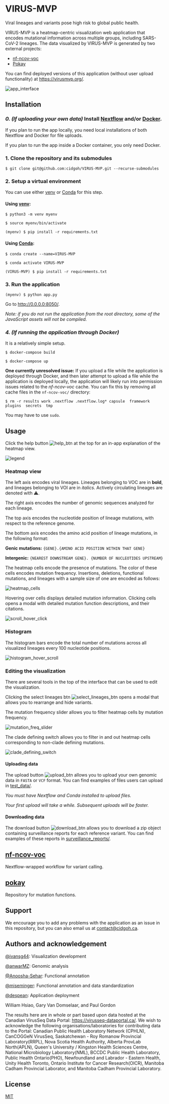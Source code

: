 # VIRUS-MVP

Viral lineages and variants pose high risk to global public health.

VIRUS-MVP is a heatmap-centric visualization web application that encodes
mutational information across multiple groups, including SARS-CoV-2 lineages.
The data visualized by VIRUS-MVP is generated by two external projects:

* [nf-ncov-voc][nf-ncov-voc]
* [Pokay][pokay]

You can find deployed versions of this application (without user upload
functionality) at https://virusmvp.org/.

![app_interface]

[app_interface]: screenshots/app_interface.png

## Installation

### _0. (If uploading your own data)_ Install [Nextflow][nf] and/or [Docker][docker].
If you plan to run the app locally, you need local installations of both
Nextflow and Docker for file uploads.

If you plan to run the app inside a Docker container, you only need Docker.

[nf]: https://www.nextflow.io/docs/latest/getstarted.html
[docker]: https://docs.docker.com/get-docker/

### 1. Clone the repository and its submodules

`$ git clone git@github.com:cidgoh/VIRUS-MVP.git --recurse-submodules`

### 2. Setup a virtual environment
You can use either [venv][venv] or [Conda][conda] for this step.

#### Using [venv][venv]:

`$ python3 -m venv myenv`

`$ source myenv/bin/activate`

`(myenv) $ pip install -r requirements.txt`

#### Using [Conda][conda]:

`$ conda create --name=VIRUS-MVP`

`$ conda activate VIRUS-MVP`

`(VIRUS-MVP) $ pip install -r requirements.txt`

[venv]: https://docs.python.org/3/library/venv.html
[conda]: https://docs.conda.io/en/latest/

### 3. Run the application

`(myenv) $ python app.py`

Go to http://0.0.0.0:8050/.

_Note: if you do not run the application from the root directory, some of the
JavaScript assets will not be compiled._

### _4. (If running the application through Docker)_

It is a relatively simple setup.

`$ docker-compose build`

`$ docker-compose up`

**One currently unresolved issue:** If you upload a file while the application
is deployed through Docker, and then later attempt to upload a file while the
application is deployed locally, the application will likely run into
permission issues related to the _nf-ncov-voc_ cache. You can fix this by
removing all cache files in the `nf-ncov-voc/` directory:

`$ rm -r results work .nextflow .nextflow.log* capsule  framework  plugins  secrets  tmp`

You may have to use `sudo`.

## Usage

Click the help button ![help_btn] at the top for an in-app explanation of the
heatmap view.

[help_btn]: screenshots/help_btn.png

![legend]

[legend]: screenshots/legend.png

### Heatmap view

The left axis encodes viral lineages. Lineages belonging to VOC are in
**bold**, and lineages belonging to VOI are in _italics_. Actively circulating
lineages are denoted with ⚠️.

The right axis encodes the number of genomic sequences analyzed for each
lineage.

The top axis encodes the nucleotide position of lineage mutations, with respect
to the reference genome.

The bottom axis encodes the amino acid position of lineage mutations, in the
following format:

**Genic mutations:** `{GENE}.{AMINO ACID POSITION WITHIN THAT GENE}`

**Intergenic:** `{NEAREST DOWNSTREAM GENE}. {NUMBER OF NUCLEOTIDES UPSTREAM}`

The heatmap cells encode the presence of mutations. The color of these cells
encodes mutation frequency. Insertions,  deletions, functional mutations, and
lineages with a sample size of one are encoded as follows:

![heatmap_cells]

[heatmap_cells]: screenshots/heatmap_cells.png

Hovering over cells displays detailed mutation information. Clicking cells opens
a modal with detailed mutation function descriptions, and their citations.

![scroll_hover_click]

[scroll_hover_click]: screenshots/heatmap_scroll_hover_click.gif

### Histogram

The histogram bars encode the total number of mutations across all visualized
lineages every 100 nucleotide positions.

![histogram_hover_scroll]

[histogram_hover_scroll]: screenshots/histogram_hover_scroll.gif

### Editing the visualization

There are several tools in the top of the interface that can be used to edit the
visualization.

Clicking the select lineages btn ![select_lineages_btn] opens a modal that
allows you to rearrange and hide variants.

[select_lineages_btn]: screenshots/select_lineages_btn.png

The mutation frequency slider allows you to filter heatmap cells by mutation
frequency.

![mutation_freq_slider]

[mutation_freq_slider]: screenshots/mutation_freq_slider.gif

The clade defining switch allows you to filter in and out heatmap cells
corresponding to non-clade defining mutations.

![clade_defining_switch]

[clade_defining_switch]: screenshots/clade_defining_switch.gif

#### Uploading data

The upload button ![upload_btn] allows you to upload your own genomic data in
`FASTA` or `VCF` format.  You can find examples of files users can upload in
[test_data/][3].

[upload_btn]: screenshots/upload_btn.png
[3]: test_data/

_You must have Nextflow and Conda installed to upload files._

_Your first upload will take a while. Subsequent uploads will be faster._

#### Downloading data

The download button ![download_btn] allows you to download a zip object
containing surveillance reports for each reference variant. You can find
examples of these reports in [surveillance_reports/][4].

[download_btn]: screenshots/download_btn.png
[4]: surveillance_reports/

## [nf-ncov-voc][nf-ncov-voc]

Nextflow-wrapped workflow for variant calling.

## [pokay][pokay]

Repository for mutation functions.

[nf-ncov-voc]: https://github.com/cidgoh/nf-ncov-voc/
[pokay]: https://github.com/nodrogluap/pokay/

## Support

We encourage you to add any problems with the application as an issue in this
repository, but you can also email us at contact@cidgoh.ca.

## Authors and acknowledgement

[@ivansg44][ivan]: Visualization development

[@anwarMZ][zohaib]: Genomic analysis

[@Anoosha-Sehar][anoosha]: Functional annotation

[@miseminger][madeline]: Functional annotation and data standardization

[@despean][kenyi]: Application deployment

[ivan]: https://github.com/ivansg44
[anoosha]: https://github.com/Anoosha-Sehar
[zohaib]: https://github.com/anwarMZ
[madeline]: https://github.com/miseminger
[kenyi]: https://github.com/despean

William Hsiao, Gary Van Domselaar, and Paul Gordon

The results here are in whole or part based upon data hosted at the Canadian
VirusSeq Data Portal: https://virusseq-dataportal.ca/. We wish to acknowledge
the following organisations/laboratories for contributing data to the Portal:
Canadian Public Health Laboratory Network (CPHLN), CanCOGGeN VirusSeq,
Saskatchewan - Roy Romanow Provincial Laboratory(RRPL), Nova Scotia Health
Authority, Alberta ProvLab North(APLN), Queen's University / Kingston Health
Sciences Centre, National Microbiology Laboratory(NML), BCCDC Public Health
Laboratory, Public Health Ontario(PHO), Newfoundland and Labrador - Eastern
Health, Unity Health Toronto, Ontario Institute for Cancer Research(OICR),
Manitoba Cadham Provincial Laborator, and Manitoba Cadham Provincial Laboratory.

## License

[MIT][5]

[5]: LICENSE
